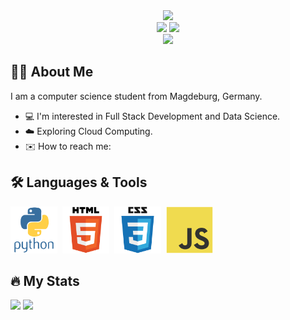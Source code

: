 <div align="center">
  <img src="https://media.giphy.com/media/du3J3cXyzhj75IOgvA/giphy.gif" width="100"/>
  
  <div>
    <img src="https://img.shields.io/badge/LinkedIn-blue?style=for-the-badge&logo=linkedin&logoColor=white"/>
    <img src="https://img.shields.io/badge/Website-grey?style=for-the-badge&logo=firefox&logoColor=white"/>
  </div>
  
  <img src="https://komarev.com/ghpvc/?username=leonardKleber"/>
</div>

## 👨‍💻 About Me
I am a computer science student from Magdeburg, Germany.
- 💻 I'm interested in Full Stack Development and Data Science.
- ☁️ Exploring Cloud Computing.
- ✉️ How to reach me:

## 🛠️ Languages & Tools
<div>
  <img src="https://github.com/devicons/devicon/blob/master/icons/python/python-original-wordmark.svg" width="75" height="75"/>&nbsp;
  <img src="https://github.com/devicons/devicon/blob/master/icons/html5/html5-original-wordmark.svg" width="75" height="75"/>&nbsp;
  <img src="https://github.com/devicons/devicon/blob/master/icons/css3/css3-original-wordmark.svg" width="75" height="75"/>&nbsp;
  <img src="https://github.com/devicons/devicon/blob/master/icons/javascript/javascript-original.svg" width="75" height="75"/>&nbsp;
</div>

## 🔥 My Stats
[![](http://github-readme-streak-stats.herokuapp.com?user=leonardKleber&theme=dark&background=121212)](https://git.io/streak-stats)
[![](https://github-readme-stats.vercel.app/api/top-langs/?username=leonardKleber&layout=compact&theme=vision-friendly-dark)](https://github.com/anuraghazra/github-readme-stats)
